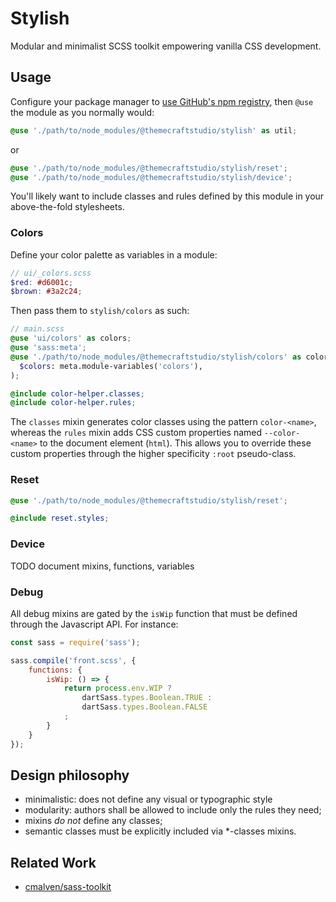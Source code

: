 Stylish
===========================

Modular and minimalist SCSS toolkit empowering vanilla CSS development.

## Usage

Configure your package manager to [use GitHub's npm registry](https://docs.github.com/en/packages/working-with-a-github-packages-registry/working-with-the-npm-registry#installing-a-package), then `@use` the module as you normally would:

```scss
@use './path/to/node_modules/@themecraftstudio/stylish' as util;
```

or

```scss
@use './path/to/node_modules/@themecraftstudio/stylish/reset';
@use './path/to/node_modules/@themecraftstudio/stylish/device';
```

You'll likely want to include classes and rules defined by this module in your above-the-fold stylesheets. 


### Colors

Define your color palette as variables in a module:
```scss
// ui/_colors.scss
$red: #d6001c;
$brown: #3a2c24;
```
Then pass them to `stylish/colors` as such:
```scss
// main.scss
@use 'ui/colors' as colors;
@use 'sass:meta';
@use './path/to/node_modules/@themecraftstudio/stylish/colors' as color-helper with (
  $colors: meta.module-variables('colors'),
);

@include color-helper.classes;
@include color-helper.rules;
```

The `classes` mixin generates color classes using the pattern `color-<name>`, 
whereas the `rules` mixin adds CSS custom properties named `--color-<name>` to the document element (`html`).
This allows you to override these custom properties through the higher specificity `:root` pseudo-class.

### Reset

```scss
@use './path/to/node_modules/@themecraftstudio/stylish/reset';

@include reset.styles;
```

### Device
TODO document mixins, functions, variables

### Debug

All debug mixins are gated by the `isWip` function that must be defined through the Javascript API. For instance:

```javascript
const sass = require('sass');

sass.compile('front.scss', {
    functions: {
        isWip: () => {
            return process.env.WIP ? 
                dartSass.types.Boolean.TRUE : 
                dartSass.types.Boolean.FALSE
            ;
        }
    }
});
```

## Design philosophy

- minimalistic: does not define any visual or typographic style
- modularity: authors shall be allowed to include only the rules they need;
- mixins *do not* define any classes;
- semantic classes must be explicitly included via *-classes mixins.



## Related Work

- [cmalven/sass-toolkit](https://github.com/cmalven/sass-toolkit)
